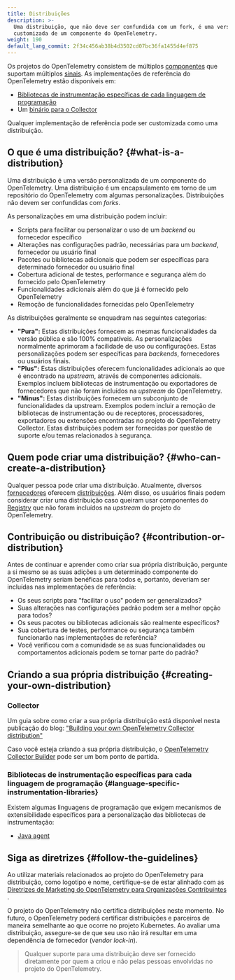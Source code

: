 ```yaml
---
title: Distribuições
description: >-
  Uma distribuição, que não deve ser confundida com um fork, é uma versão
  customizada de um componente do OpenTelemetry.
weight: 190
default_lang_commit: 2f34c456ab38b4d3502cd07bc36fa1455d4ef875
---
```


Os projetos do OpenTelemetry consistem de múltiplos [componentes](../components)
que suportam múltiplos [sinais](../signals). As implementações de referência do
OpenTelemetry estão disponíveis em:

- [Bibliotecas de instrumentação específicas de cada linguagem de programação](../instrumentation)
- Um [binário para o Collector](/docs/concepts/components/#collector)

Qualquer implementação de referência pode ser customizada como uma
distribuição.

## O que é uma distribuição? {#what-is-a-distribution}

Uma distribuição é uma versão personalizada de um componente do OpenTelemetry.
Uma distribuição é um encapsulamento em torno de um repositório do OpenTelemetry
com algumas personalizações. Distribuições não devem ser confundidas com
_forks_.

As personalizações em uma distribuição podem incluir:

- Scripts para facilitar ou personalizar o uso de um _backend_ ou fornecedor
  específico
- Alterações nas configurações padrão, necessárias para um _backend_, fornecedor
  ou usuário final
- Pacotes ou bibliotecas adicionais que podem ser específicas para determinado
  fornecedor ou usuário final
- Cobertura adicional de testes, performance e segurança além do fornecido pelo
  OpenTelemetry
- Funcionalidades adicionais além do que já é fornecido pelo OpenTelemetry
- Remoção de funcionalidades fornecidas pelo OpenTelemetry

As distribuições geralmente se enquadram nas seguintes categorias:

- **"Pura":** Estas distribuições fornecem as mesmas funcionalidades da versão
  pública e são 100% compatíveis. As personalizações normalmente aprimoram a
  facilidade de uso ou configurações. Estas personalizações podem ser
  específicas para _backends_, fornecedores ou usuários finais.
- **"Plus":** Estas distribuições oferecem funcionalidades adicionais ao que é
  encontrado na _upstream_, através de componentes adicionais. Exemplos incluem
  bibliotecas de instrumentação ou exportadores de fornecedores que não foram
  incluídos na _upstream_ do OpenTelemetry.
- **"Minus":** Estas distribuições fornecem um subconjunto de funcionalidades da
  upstream. Exemplos podem incluir a remoção de bibliotecas de instrumentação ou
  de receptores, processadores, exportadores ou extensões encontradas no projeto
  do OpenTelemetry Collector. Estas distribuições podem ser fornecidas por
  questão de suporte e/ou temas relacionados à segurança.

## Quem pode criar uma distribuição? {#who-can-create-a-distribution}

Qualquer pessoa pode criar uma distribuição. Atualmente, diversos
[fornecedores](/ecosystem/vendors/) oferecem
[distribuições](/ecosystem/distributions). Além disso, os usuários finais podem
considerar criar uma distribuição caso queiram usar componentes do
[Registry](/ecosystem/registry) que não foram incluídos na _upstream_ do projeto
do OpenTelemetry.

## Contribuição ou distribuição? {#contribution-or-distribution}

Antes de continuar e aprender como criar sua própria distribuição, pergunte a si
mesmo se as suas adições a um determinado componente do OpenTelemetry seriam
benéficas para todos e, portanto, deveriam ser incluídas nas implementações de
referência:

- Os seus scripts para "facilitar o uso" podem ser generalizados?
- Suas alterações nas configurações padrão podem ser a melhor opção para todos?
- Os seus pacotes ou bibliotecas adicionais são realmente específicos?
- Sua cobertura de testes, performance ou segurança também funcionarão nas
  implementações de referência?
- Você verificou com a comunidade se as suas funcionalidades ou comportamentos
  adicionais podem se tornar parte do padrão?

## Criando a sua própria distribuição {#creating-your-own-distribution}

### Collector

Um guia sobre como criar a sua própria distribuição está disponível nesta
publicação do blog:
["Building your own OpenTelemetry Collector distribution"](https://medium.com/p/42337e994b63)

Caso você esteja criando a sua própria distribuição, o
[OpenTelemetry Collector Builder](https://github.com/open-telemetry/opentelemetry-collector/tree/main/cmd/builder)
pode ser um bom ponto de partida.

### Bibliotecas de instrumentação específicas para cada linguagem de programação {#language-specific-instrumentation-libraries}

Existem algumas linguagens de programação que exigem mecanismos de
extensibilidade específicos para a personalização das bibliotecas de
instrumentação:

- [Java agent](/docs/zero-code/java/agent/extensions)

## Siga as diretrizes {#follow-the-guidelines}

Ao utilizar materiais relacionados ao projeto do OpenTelemetry para
distribuição, como logotipo e nome, certifique-se de estar alinhado com as
[Diretrizes de Marketing do OpenTelemetry para Organizações
Contribuintes][diretrizes] .

O projeto do OpenTelemetry não certifica distribuições neste momento. No futuro,
o OpenTelemetry poderá certificar distribuições e parceiros de maneira
semelhante ao que ocorre no projeto Kubernetes. Ao avaliar uma distribuição,
assegure-se de que seu uso não irá resultar em uma dependência de fornecedor
(_vendor lock-in_).

> Qualquer suporte para uma distribuição deve ser fornecido diretamente por quem
> a criou e não pelas pessoas envolvidas no projeto do OpenTelemetry.

[diretrizes]:
  https://github.com/open-telemetry/community/blob/main/marketing-guidelines.md
